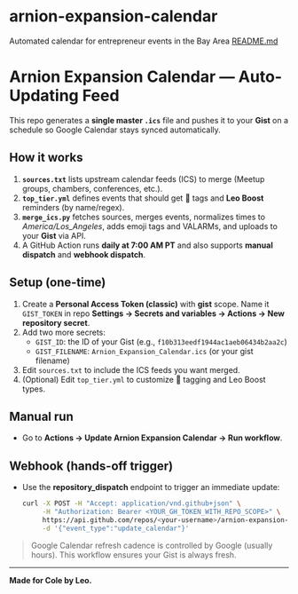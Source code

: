# arnion-expansion-calendar
Automated calendar for entrepreneur events in the Bay Area
[README.md](https://github.com/user-attachments/files/22987563/README.md)
# Arnion Expansion Calendar — Auto-Updating Feed

This repo generates a **single master `.ics`** file and pushes it to your **Gist** on a schedule so Google Calendar stays synced automatically.

## How it works
1. **`sources.txt`** lists upstream calendar feeds (ICS) to merge (Meetup groups, chambers, conferences, etc.).
2. **`top_tier.yml`** defines events that should get 💎 tags and **Leo Boost** reminders (by name/regex).
3. **`merge_ics.py`** fetches sources, merges events, normalizes times to *America/Los_Angeles*, adds emoji tags and VALARMs, and uploads to your **Gist** via API.
4. A GitHub Action runs **daily at 7:00 AM PT** and also supports **manual dispatch** and **webhook dispatch**.

## Setup (one-time)
1. Create a **Personal Access Token (classic)** with **gist** scope. Name it `GIST_TOKEN` in repo **Settings → Secrets and variables → Actions → New repository secret**.
2. Add two more secrets:
   - `GIST_ID`: the ID of your Gist (e.g., `f10b313eedf1944ac1aeb06434b2aa2c`)
   - `GIST_FILENAME`: `Arnion_Expansion_Calendar.ics` (or your gist filename)
3. Edit `sources.txt` to include the ICS feeds you want merged.
4. (Optional) Edit `top_tier.yml` to customize 💎 tagging and Leo Boost types.

## Manual run
- Go to **Actions → Update Arnion Expansion Calendar → Run workflow**.

## Webhook (hands-off trigger)
- Use the **repository_dispatch** endpoint to trigger an immediate update:
  ```bash
  curl -X POST -H "Accept: application/vnd.github+json" \
       -H "Authorization: Bearer <YOUR_GH_TOKEN_WITH_REPO_SCOPE>" \
       https://api.github.com/repos/<your-username>/arnion-expansion-calendar/dispatches \
       -d '{"event_type":"update_calendar"}'
  ```

> Google Calendar refresh cadence is controlled by Google (usually hours). This workflow ensures your Gist is always fresh.

---

**Made for Cole by Leo.**
